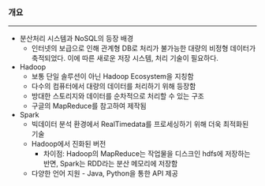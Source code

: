 ### 개요

---

-   분산처리 시스템과 NoSQL의 등장 배경
    -   인터넷의 보급으로 인해 관계형 DB로 처리가 불가능한 대량의 비정형 데이터가 축적되었다. 이에 따른 새로운 저장 시스템, 처리 기술이 필요하다.
-   Hadoop
    -   보통 단일 솔루션이 아닌 Hadoop Ecosystem을 지칭함
    -   다수의 컴퓨터에서 대량의 데이터를 처리하기 위해 등장함
    -   방대한 스토리지와 데이터를 순차적으로 처리할 수 있는 구조
    -   구글의 MapReduce를 참고하여 제작됨
-   Spark
    -   빅데이터 분석 환경에서 RealTimedata를 프로세싱하기 위해 더욱 최적화된 기술
    -   Hadoop에서 진화된 버전
        -   차이점: Hadoop의 MapReduce는 작업물을 디스크인 hdfs에 저장하는 반면, Spark는 RDD라는 분산 메모리에 저장함
    -   다양한 언어 지원 - Java, Python을 통한 API 제공